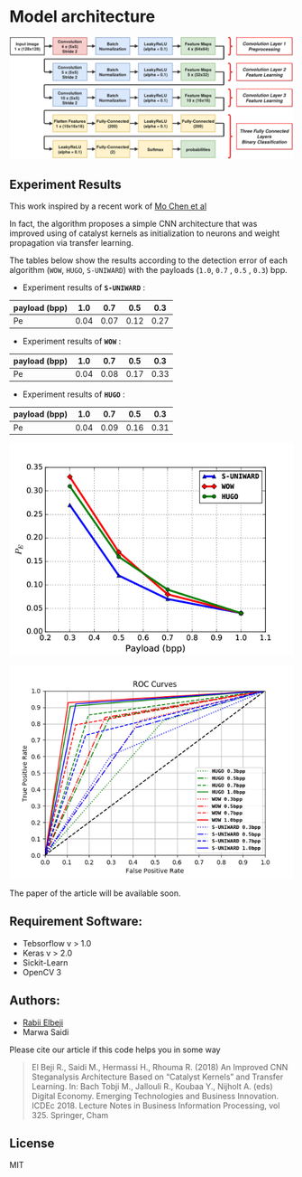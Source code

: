 # Model architecture
![alt text](images/model.png "Proposed model")

## Experiment Results

This work inspired by a recent work of [Mo Chen et al](http://www.ws.binghamton.edu/fridrich/Research/jpeg-phase-aware-Final.pdf)

In fact, the algorithm proposes a simple CNN architecture that was improved using of catalyst kernels as initialization to neurons and weight propagation via transfer learning.

The tables below show the results according to the detection error of each algorithm (`WOW`, `HUGO`, `S-UNIWARD`) with the payloads (`1.0`, `0.7` , `0.5` , `0.3`) bpp.


- Experiment results of **`S-UNIWARD`** :

| payload (bpp) | 1.0 | 0.7 | 0.5 | 0.3 |
| --- | --- | --- | --- | --- |
| Pe  | 0.04 | 0.07 | 0.12 | 0.27 |

- Experiment results of **`WOW`** :

| payload (bpp) | 1.0 | 0.7 | 0.5 | 0.3 |
| --- | --- | --- | --- | --- |
| Pe  | 0.04 | 0.08 | 0.17 | 0.33 |


- Experiment results of **`HUGO`** :

| payload (bpp) | 1.0 | 0.7 | 0.5 | 0.3 |
| --- | --- | --- | --- | --- |
| Pe  | 0.04 | 0.09 | 0.16 | 0.31 |


![alt text](images/detection_error_compare.png "Detection errors")

![alt text](images/model_roc_curves.png "ROC curves")

The paper of the article will be available soon.

## Requirement Software:

- Tebsorflow v > 1.0
- Keras v > 2.0
- Sickit-Learn
- OpenCV 3

## Authors:

 - [Rabii Elbeji](https://rabi3elbeji.github.io)
 - Marwa Saidi

Please cite our article if this code helps you in some way

> El Beji R., Saidi M., Hermassi H., Rhouma R. (2018) An Improved CNN Steganalysis Architecture Based on “Catalyst Kernels” and Transfer Learning. In: Bach Tobji M., Jallouli R., Koubaa Y., Nijholt A. (eds) Digital Economy. Emerging Technologies and Business Innovation. ICDEc 2018. Lecture Notes in Business Information Processing, vol 325. Springer, Cham

License
----

MIT
